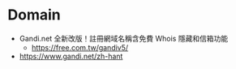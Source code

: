 # Domain

* Gandi.net 全新改版！註冊網域名稱含免費 Whois 隱藏和信箱功能
  * https://free.com.tw/gandiv5/
* https://www.gandi.net/zh-hant